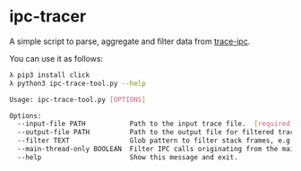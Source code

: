 # ipc-tracer

A simple script to parse, aggregate and filter data from [trace-ipc](https://developer.android.com/topic/performance/vitals/render#scheduling-delays).


You can use it as follows:

```bash
λ pip3 install click
λ python3 ipc-trace-tool.py --help

Usage: ipc-trace-tool.py [OPTIONS]

Options:
  --input-file PATH           Path to the input trace file.  [required]
  --output-file PATH          Path to the output file for filtered traces. [required]
  --filter TEXT               Glob pattern to filter stack frames, e.g. 'io.sentry.*' will ouput all IPC calls containing the Sentry frames. Use "*" to show all stackframes from all processes 
  --main-thread-only BOOLEAN  Filter IPC calls originating from the main thread.
  --help                      Show this message and exit.
```
